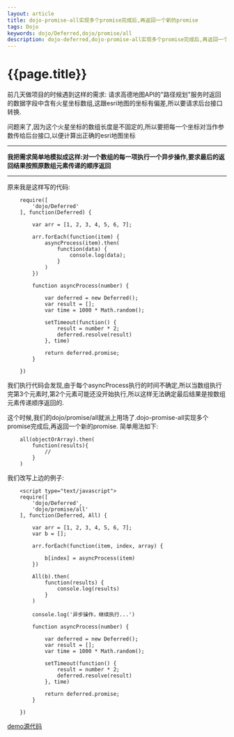 ```yaml
--- 
layout: article 
title: dojo-promise-all实现多个promise完成后,再返回一个新的promise
tags: Dojo
keywords: dojo/Deferred,dojo/promise/all
description: dojo-deferred,dojo-promise-all实现多个promise完成后,再返回一个新的promise
---
```

# {{page.title}}

前几天做项目的时候遇到这样的需求: 请求高德地图API的"路径规划"服务时返回的数据字段中含有火星坐标数组,这跟esri地图的坐标有偏差,所以要请求后台接口转换.

问题来了,因为这个火星坐标的数组长度是不固定的,所以要把每一个坐标对当作参数传给后台接口,以便计算出正确的esri地图坐标

***
__我把需求简单地模拟成这样:对一个数组的每一项执行一个异步操作,要求最后的返回结果按照原数组元素传递的顺序返回__ 

***

原来我是这样写的代码:

		require([
		    'dojo/Deferred'
		], function(Deferred) {

		    var arr = [1, 2, 3, 4, 5, 6, 7];

		    arr.forEach(function(item) {
		   		asyncProcess(item).then(
		            function(data) {
		                console.log(data);
		            }
		        )
		    })

		    function asyncProcess(number) {

		        var deferred = new Deferred();
		        var result = [];
		        var time = 1000 * Math.random();

		        setTimeout(function() {
		            result = number * 2;
		            deferred.resolve(result)
		        }, time)

		        return deferred.promise;
		    }

		})

我们执行代码会发现,由于每个asyncProcess执行的时间不确定,所以当数组执行完第3个元素时,第2个元素可能还没开始执行,所以这样无法确定最后结果是按数组元素传递顺序返回的.

这个时候,我们的dojo/promise/all就派上用场了.dojo-promise-all实现多个promise完成后,再返回一个新的promise.
简单用法如下:

		all(objectOrArray).then(
			function(results){
				//
			}
		)

我们改写上边的例子:

		<script type="text/javascript">
		require([
		    'dojo/Deferred',
		    'dojo/promise/all'
		], function(Deferred, All) {

		    var arr = [1, 2, 3, 4, 5, 6, 7];
		    var b = [];

		    arr.forEach(function(item, index, array) {

		        b[index] = asyncProcess(item)
		    })

		    All(b).then(
		        function(results) {
		            console.log(results)
		        }
		    )

		    console.log('异步操作，继续执行...')

		    function asyncProcess(number) {

		        var deferred = new Deferred();
		        var result = [];
		        var time = 1000 * Math.random();

		        setTimeout(function() {
		            result = number * 2;
		            deferred.resolve(result)
		        }, time)

		        return deferred.promise;
		    }

		}) 


[demo源代码](https://github.com/ytmjatai/dojo)







